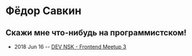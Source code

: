 # Фёдор Савкин

## Скажи мне что-нибудь на программистском!
- 2018 Jun 16 -- [DEV NSK - Frontend Meetup 3](https://www.youtube.com/watch?v=fLuRX-1_Bjo)    
